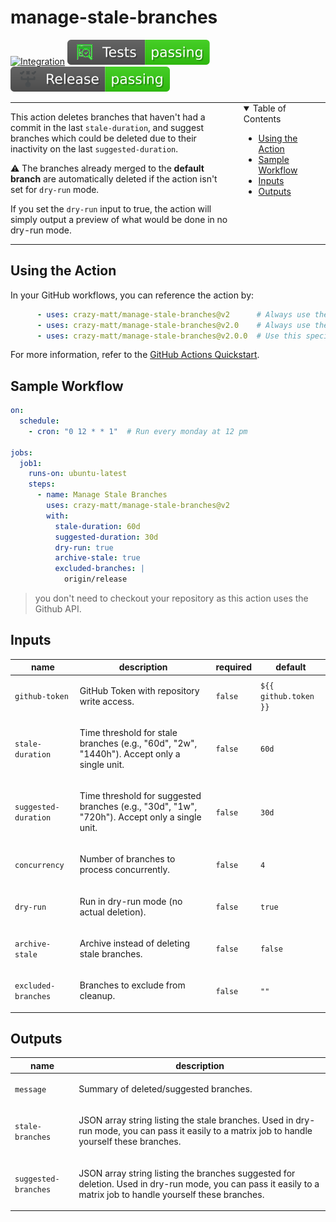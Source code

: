 # manage-stale-branches  <!-- omit in toc -->

[![Integration](https://github.com/crazy-matt/manage-stale-branches/actions/workflows/integration.yaml/badge.svg)](https://github.com/crazy-matt/manage-stale-branches/actions/workflows/integration.yaml)
[![Tests](https://github.com/crazy-matt/manage-stale-branches/blob/badges/tests.svg)](https://github.com/crazy-matt/manage-stale-branches/actions/workflows/release.yaml)
[![Release](https://github.com/crazy-matt/manage-stale-branches/blob/badges/release.svg)](https://github.com/crazy-matt/manage-stale-branches/actions/workflows/release.yaml)

<table border="0" cellspacing="0" cellpadding="0" style="border-collapse: collapse;">
<tr>
<td width="70%" style="border: 0; vertical-align: top; padding: 0;">

This action deletes branches that haven't had a commit in the last `stale-duration`, and suggest branches which could be deleted due to their inactivity on the last `suggested-duration`.

⚠️ The branches already merged to the **default branch** are automatically deleted if the action isn't set for `dry-run` mode.

If you set the `dry-run` input to true, the action will simply output a preview of what would be done in no dry-run mode.

</td>
<td valign="top" style="border: 0; padding: 0 0 0 20px;">

<details open="open">
<summary>Table of Contents</summary>

- [Using the Action](#using-the-action)
- [Sample Workflow](#sample-workflow)
- [Inputs](#inputs)
- [Outputs](#outputs)

</details>

</td>
</tr>
</table>

## Using the Action

In your GitHub workflows, you can reference the action by:

```yaml
      - uses: crazy-matt/manage-stale-branches@v2      # Always use the latest 2.x.x
      - uses: crazy-matt/manage-stale-branches@v2.0    # Always use the latest 2.0.x
      - uses: crazy-matt/manage-stale-branches@v2.0.0  # Use this specific version
```

For more information, refer to the [GitHub Actions Quickstart](https://docs.github.com/en/actions/quickstart).

## Sample Workflow

```yaml
on:
  schedule:
    - cron: "0 12 * * 1"  # Run every monday at 12 pm

jobs:
  job1:
    runs-on: ubuntu-latest
    steps:
      - name: Manage Stale Branches
        uses: crazy-matt/manage-stale-branches@v2
        with:
          stale-duration: 60d
          suggested-duration: 30d
          dry-run: true
          archive-stale: true
          excluded-branches: |
            origin/release
```

> you don't need to checkout your repository as this action uses the Github API.

<!-- action-docs-inputs source="action.yaml" -->
## Inputs

| name | description | required | default |
| --- | --- | --- | --- |
| `github-token` | <p>GitHub Token with repository write access.</p> | `false` | `${{ github.token }}` |
| `stale-duration` | <p>Time threshold for stale branches (e.g., "60d", "2w", "1440h"). Accept only a single unit.</p> | `false` | `60d` |
| `suggested-duration` | <p>Time threshold for suggested branches (e.g., "30d", "1w", "720h"). Accept only a single unit.</p> | `false` | `30d` |
| `concurrency` | <p>Number of branches to process concurrently.</p> | `false` | `4` |
| `dry-run` | <p>Run in dry-run mode (no actual deletion).</p> | `false` | `true` |
| `archive-stale` | <p>Archive instead of deleting stale branches.</p> | `false` | `false` |
| `excluded-branches` | <p>Branches to exclude from cleanup.</p> | `false` | `""` |
<!-- action-docs-inputs source="action.yaml" -->

<!-- action-docs-outputs source="action.yaml" -->
## Outputs

| name | description |
| --- | --- |
| `message` | <p>Summary of deleted/suggested branches.</p> |
| `stale-branches` | <p>JSON array string listing the stale branches. Used in dry-run mode, you can pass it easily to a matrix job to handle yourself these branches.</p> |
| `suggested-branches` | <p>JSON array string listing the branches suggested for deletion. Used in dry-run mode, you can pass it easily to a matrix job to handle yourself these branches.</p> |
<!-- action-docs-outputs source="action.yaml" -->
